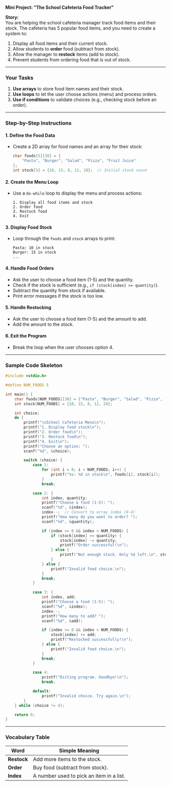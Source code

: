 **Mini Project: "The School Cafeteria Food Tracker"**  

**Story:**  
You are helping the school cafeteria manager track food items and their stock. The cafeteria has 5 popular food items, and you need to create a system to:  
1. Display all food items and their current stock.  
2. Allow students to **order** food (subtract from stock).  
3. Allow the manager to **restock** items (add to stock).  
4. Prevent students from ordering food that is out of stock.  

---

### **Your Tasks**  
1. **Use arrays** to store food item names and their stock.  
2. **Use loops** to let the user choose actions (menu) and process orders.  
3. **Use if conditions** to validate choices (e.g., checking stock before an order).  

---

### **Step-by-Step Instructions**  
#### **1. Define the Food Data**  
- Create a 2D array for food names and an array for their stock:  
  ```c  
  char foods[5][30] = {  
      "Pasta", "Burger", "Salad", "Pizza", "Fruit Juice"  
  };  
  int stock[5] = {10, 15, 8, 12, 20};  // Initial stock count  
  ```  

#### **2. Create the Menu Loop**  
- Use a `do-while` loop to display the menu and process actions:  
  ```  
  1. Display all food items and stock  
  2. Order food  
  3. Restock food  
  4. Exit  
  ```  

#### **3. Display Food Stock**  
- Loop through the `foods` and `stock` arrays to print:  
  ```  
  Pasta: 10 in stock  
  Burger: 15 in stock  
  ...  
  ```  

#### **4. Handle Food Orders**  
- Ask the user to choose a food item (1-5) and the quantity.  
- Check if the stock is sufficient (e.g., `if (stock[index] >= quantity)`).  
- Subtract the quantity from stock if available.  
- Print error messages if the stock is too low.  

#### **5. Handle Restocking**  
- Ask the user to choose a food item (1-5) and the amount to add.  
- Add the amount to the stock.  

#### **6. Exit the Program**  
- Break the loop when the user chooses option 4.  

---

### **Sample Code Skeleton**  
```c  
#include <stdio.h>  

#define NUM_FOODS 5  

int main() {  
    char foods[NUM_FOODS][30] = {"Pasta", "Burger", "Salad", "Pizza", "Fruit Juice"};  
    int stock[NUM_FOODS] = {10, 15, 8, 12, 20};  

    int choice;  
    do {  
        printf("\nSchool Cafeteria Menu\n");  
        printf("1. Display food stock\n");  
        printf("2. Order food\n");  
        printf("3. Restock food\n");  
        printf("4. Exit\n");  
        printf("Choose an option: ");  
        scanf("%d", &choice);  

        switch (choice) {  
            case 1:  
                for (int i = 0; i < NUM_FOODS; i++) {  
                    printf("%s: %d in stock\n", foods[i], stock[i]);  
                }  
                break;  

            case 2: {  
                int index, quantity;  
                printf("Choose a food (1-5): ");  
                scanf("%d", &index);  
                index--;  // Convert to array index (0-4)  
                printf("How many do you want to order? ");  
                scanf("%d", &quantity);  

                if (index >= 0 && index < NUM_FOODS) {  
                    if (stock[index] >= quantity) {  
                        stock[index] -= quantity;  
                        printf("Order successful!\n");  
                    } else {  
                        printf("Not enough stock. Only %d left.\n", stock[index]);  
                    }  
                } else {  
                    printf("Invalid food choice.\n");  
                }  
                break;  
            }  

            case 3: {  
                int index, add;  
                printf("Choose a food (1-5): ");  
                scanf("%d", &index);  
                index--;  
                printf("How many to add? ");  
                scanf("%d", &add);  

                if (index >= 0 && index < NUM_FOODS) {  
                    stock[index] += add;  
                    printf("Restocked successfully!\n");  
                } else {  
                    printf("Invalid food choice.\n");  
                }  
                break;  
            }  

            case 4:  
                printf("Exiting program. Goodbye!\n");  
                break;  

            default:  
                printf("Invalid choice. Try again.\n");  
        }  
    } while (choice != 4);  

    return 0;  
}  
```  

---

### **Vocabulary Table**  
| Word       | Simple Meaning                          |  
|------------|-----------------------------------------|  
| **Restock** | Add more items to the stock.           |  
| **Order**   | Buy food (subtract from stock).         |  
| **Index**   | A number used to pick an item in a list. |  